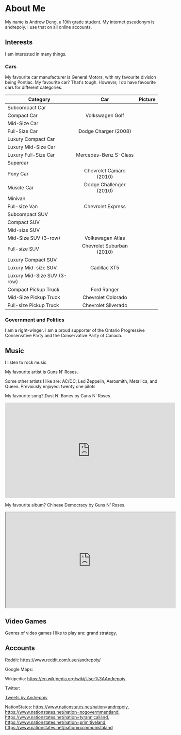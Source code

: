 # About Me
My name is Andrew Deng, a 10th grade student. My internet pseudonym is andrepoiy. I use that on all online accounts.

## Interests
I am interested in many things. 

### Cars
My favourite car manufacturer is General Motors, with my favourite division being Pontiac. My favourite car? That's tough. However, I do have favourite cars for different categories.

| Category   | Car  | Picture  |
| ------------- |:-------------:| -----:|
| Subcompact Car | | |
| Compact Car | Volkswagen Golf  | |
| Mid-Size Car | | |
| Full-Size Car | Dodge Charger (2008)| |
| Luxury Compact Car | | |
| Luxury Mid-Size Car | | |
| Luxury Full-Size Car | Mercedes-Benz S-Class | |
| Supercar | | |
| Pony Car | Chevrolet Camaro (2010)| |
| Muscle Car | Dodge Challenger (2010)| |
| Minivan | | |
| Full-size Van | Chevrolet Express | |
| Subcompact SUV | | |
| Compact SUV | | |
| Mid-size SUV | | |
| Mid-Size SUV (3-row) | Volkswagen Atlas | |
| Full-size SUV | Chevrolet Suburban (2010)| |
| Luxury Compact SUV | | |
| Luxury Mid-size SUV | Cadillac XT5 | |
| Luxury Mid-Size SUV (3-row) |  | |
| Compact Pickup Truck | Ford Ranger | |
| Mid-Size Pickup Truck | Chevrolet Colorado | |
| Full-size Pickup Truck | Chevrolet Silverado | |

### Government and Politics
I am a right-winger. I am a proud supporter of the Ontario Progressive Conservative Party and the Conservative Party of Canada.

## Music
I listen to rock music. 

My favourite artist is Guns N' Roses. 

Some other artists I like are: AC/DC, Led Zeppelin, Aerosmith, Metallica, and Queen. Previously enjoyed: twenty one pilots

My favourite song? Dust N' Bones by Guns N' Roses. 

<dl> <iframe width="560" height="315" src="https://www.youtube.com/embed/kPtCILgte10" frameborder="0" allow="accelerometer; autoplay; encrypted-media; gyroscope; picture-in-picture" allowfullscreen></iframe> </dl>

My favourite album? Chinese Democracy by Guns N' Roses.

<dl> <iframe width="560" height="315" src=https://www.youtube.com/embed/videoseries?list=PL9DIppW0sLtLLMhM7GivJCAVQvJxunJtg> frameborder="0" allow="accelerometer; autoplay; encrypted-media; gyroscope; picture-in-picture" allowfullscreen></iframe> </dl>

## Video Games
Genres of video games I like to play are: grand strategy, 

## Accounts
Reddit: https://www.reddit.com/user/andrepoiy/

Google Maps:

Wikipedia: https://en.wikipedia.org/wiki/User%3AAndrepoiy

Twitter: <dl> <a class="twitter-timeline" data-width="300" data-height="600" data-theme="light" href="https://twitter.com/Andrepoiy?ref_src=twsrc%5Etfw">Tweets by Andrepoiy</a> <script async src="https://platform.twitter.com/widgets.js" charset="utf-8"></script> </dl>

NationStates: https://www.nationstates.net/nation=andrepoiy, https://www.nationstates.net/nation=nogovermmentland, https://www.nationstates.net/nation=tyrannicalland, https://www.nationstates.net/nation=primitiveland, https://www.nationstates.net/nation=communistaland



